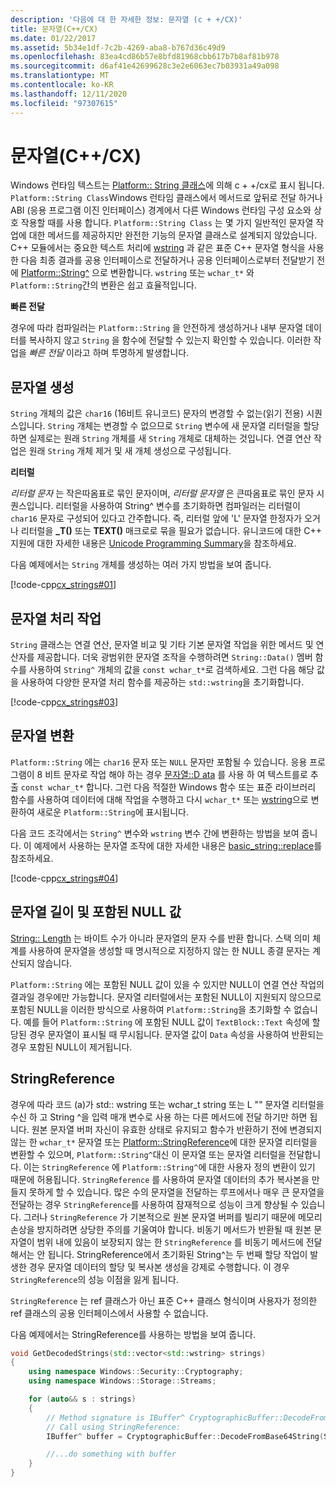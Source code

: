 ```yaml
---
description: '다음에 대 한 자세한 정보: 문자열 (c + +/CX)'
title: 문자열(C++/CX)
ms.date: 01/22/2017
ms.assetid: 5b34e1df-7c2b-4269-aba8-b767d36c49d9
ms.openlocfilehash: 83ea4cd86b57e8bfd81968cbb617b7b8af81b978
ms.sourcegitcommit: d6af41e42699628c3e2e6063ec7b03931a49a098
ms.translationtype: MT
ms.contentlocale: ko-KR
ms.lasthandoff: 12/11/2020
ms.locfileid: "97307615"
---
```

# <a name="strings-ccx"></a>문자열(C++/CX)

Windows 런타임 텍스트는 [Platform:: String 클래스](../cppcx/platform-string-class.md)에 의해 c + +/cx로 표시 됩니다. `Platform::String Class`Windows 런타임 클래스에서 메서드로 앞뒤로 전달 하거나 ABI (응용 프로그램 이진 인터페이스) 경계에서 다른 Windows 런타임 구성 요소와 상호 작용할 때를 사용 합니다. `Platform::String Class` 는 몇 가지 일반적인 문자열 작업에 대한 메서드를 제공하지만 완전한 기능의 문자열 클래스로 설계되지 않았습니다. C++ 모듈에서는 중요한 텍스트 처리에 [wstring](../standard-library/basic-string-class.md) 과 같은 표준 C++ 문자열 형식을 사용한 다음 최종 결과를 공용 인터페이스로 전달하거나 공용 인터페이스로부터 전달받기 전에 [Platform::String^](../cppcx/platform-string-class.md) 으로 변환합니다. `wstring` 또는 `wchar_t*` 와 `Platform::String`간의 변환은 쉽고 효율적입니다.

**빠른 전달**

경우에 따라 컴파일러는 `Platform::String` 을 안전하게 생성하거나 내부 문자열 데이터를 복사하지 않고 `String` 을 함수에 전달할 수 있는지 확인할 수 있습니다. 이러한 작업을 *빠른 전달* 이라고 하며 투명하게 발생합니다.

## <a name="string-construction"></a>문자열 생성

`String` 개체의 값은 `char16` (16비트 유니코드) 문자의 변경할 수 없는(읽기 전용) 시퀀스입니다. `String` 개체는 변경할 수 없으므로 `String` 변수에 새 문자열 리터럴을 할당하면 실제로는 원래 `String` 개체를 새 `String` 개체로 대체하는 것입니다. 연결 연산 작업은 원래 `String` 개체 제거 및 새 개체 생성으로 구성됩니다.

**리터럴**

*리터럴 문자* 는 작은따옴표로 묶인 문자이며, *리터럴 문자열* 은 큰따옴표로 묶인 문자 시퀀스입니다. 리터럴을 사용하여 String^ 변수를 초기화하면 컴파일러는 리터럴이 `char16` 문자로 구성되어 있다고 간주합니다. 즉, 리터럴 앞에 'L' 문자열 한정자가 오거나 리터럴을 **_T()** 또는 **TEXT()** 매크로로 묶을 필요가 없습니다. 유니코드에 대한 C++ 지원에 대한 자세한 내용은 [Unicode Programming Summary](../text/unicode-programming-summary.md)을 참조하세요.

다음 예제에서는 `String` 개체를 생성하는 여러 가지 방법을 보여 줍니다.

[!code-cpp[cx_strings#01](../cppcx/codesnippet/CPP/cppcx_strings/class1.cpp#01)]

## <a name="string-handling-operations"></a>문자열 처리 작업

`String` 클래스는 연결 연산, 문자열 비교 및 기타 기본 문자열 작업을 위한 메서드 및 연산자를 제공합니다. 더욱 광범위한 문자열 조작을 수행하려면 `String::Data()` 멤버 함수를 사용하여 `String^` 개체의 값을 `const wchar_t*`로 검색하세요. 그런 다음 해당 값을 사용하여 다양한 문자열 처리 함수를 제공하는 `std::wstring`을 초기화합니다.

[!code-cpp[cx_strings#03](../cppcx/codesnippet/CPP/cppcx_strings/class1.cpp#03)]

## <a name="string-conversions"></a>문자열 변환

`Platform::String` 에는 `char16` 문자 또는 `NULL` 문자만 포함될 수 있습니다. 응용 프로그램이 8 비트 문자로 작업 해야 하는 경우 [문자열::D ata](../cppcx/platform-string-class.md#data) 를 사용 하 여 텍스트를로 추출 `const wchar_t*` 합니다. 그런 다음 적절한 Windows 함수 또는 표준 라이브러리 함수를 사용하여 데이터에 대해 작업을 수행하고 다시 `wchar_t*` 또는 [wstring](../standard-library/basic-string-class.md)으로 변환하여 새로운 `Platform::String`에 표시됩니다.

다음 코드 조각에서는 `String^` 변수와 `wstring` 변수 간에 변환하는 방법을 보여 줍니다. 이 예제에서 사용하는 문자열 조작에 대한 자세한 내용은 [basic_string::replace](../standard-library/basic-string-class.md#replace)를 참조하세요.

[!code-cpp[cx_strings#04](../cppcx/codesnippet/CPP/cppcx_strings/class1.cpp#04)]

## <a name="string-length-and-embedded-null-values"></a>문자열 길이 및 포함된 NULL 값

[String:: Length](../cppcx/platform-string-class.md#length) 는 바이트 수가 아니라 문자열의 문자 수를 반환 합니다. 스택 의미 체계를 사용하여 문자열을 생성할 때 명시적으로 지정하지 않는 한 NULL 종결 문자는 계산되지 않습니다.

`Platform::String` 에는 포함된 NULL 값이 있을 수 있지만 NULL이 연결 연산 작업의 결과일 경우에만 가능합니다. 문자열 리터럴에서는 포함된 NULL이 지원되지 않으므로 포함된 NULL을 이러한 방식으로 사용하여 `Platform::String`을 초기화할 수 없습니다. 예를 들어 `Platform::String` 에 포함된 NULL 값이 `TextBlock::Text` 속성에 할당된 경우 문자열이 표시될 때 무시됩니다. 문자열 값이 `Data` 속성을 사용하여 반환되는 경우 포함된 NULL이 제거됩니다.

## <a name="stringreference"></a>StringReference

경우에 따라 코드 (a)가 std:: wstring 또는 wchar_t string 또는 L "" 문자열 리터럴을 수신 하 고 String ^을 입력 매개 변수로 사용 하는 다른 메서드에 전달 하기만 하면 됩니다. 원본 문자열 버퍼 자신이 유효한 상태로 유지되고 함수가 반환하기 전에 변경되지 않는 한 `wchar_t*` 문자열 또는 [Platform::StringReference](../cppcx/platform-stringreference-class.md)에 대한 문자열 리터럴을 변환할 수 있으며, `Platform::String^`대신 이 문자열 또는 문자열 리터럴을 전달합니다. 이는 `StringReference` 에 `Platform::String^`에 대한 사용자 정의 변환이 있기 때문에 허용됩니다. `StringReference` 를 사용하여 문자열 데이터의 추가 복사본을 만들지 못하게 할 수 있습니다. 많은 수의 문자열을 전달하는 루프에서나 매우 큰 문자열을 전달하는 경우 `StringReference`를 사용하여 잠재적으로 성능이 크게 향상될 수 있습니다. 그러나 `StringReference` 가 기본적으로 원본 문자열 버퍼를 빌리기 때문에 메모리 손상을 방지하려면 상당한 주의를 기울여야 합니다. 비동기 메서드가 반환될 때 원본 문자열이 범위 내에 있음이 보장되지 않는 한 `StringReference` 를 비동기 메서드에 전달해서는 안 됩니다. StringReference에서 초기화된 String^는 두 번째 할당 작업이 발생한 경우 문자열 데이터의 할당 및 복사본 생성을 강제로 수행합니다. 이 경우 `StringReference`의 성능 이점을 잃게 됩니다.

`StringReference` 는 ref 클래스가 아닌 표준 C++ 클래스 형식이며 사용자가 정의한 ref 클래스의 공용 인터페이스에서 사용할 수 없습니다.

다음 예제에서는 StringReference를 사용하는 방법을 보여 줍니다.

```cpp
void GetDecodedStrings(std::vector<std::wstring> strings)
{
    using namespace Windows::Security::Cryptography;
    using namespace Windows::Storage::Streams;

    for (auto&& s : strings)
    {
        // Method signature is IBuffer^ CryptographicBuffer::DecodeFromBase64String (Platform::String^)
        // Call using StringReference:
        IBuffer^ buffer = CryptographicBuffer::DecodeFromBase64String(StringReference(s.c_str()));

        //...do something with buffer
    }
}
```
